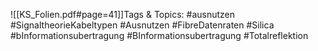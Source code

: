 
![[KS_Folien.pdf#page=41]]Tags & Topics:
   #ausnutzen
   #SignaltheorieKabeltypen
   #Ausnutzen
   #FibreDatenraten
   #Silica
   #bInformationsubertragung
   #BInformationsubertragung
   #Totalreflektion